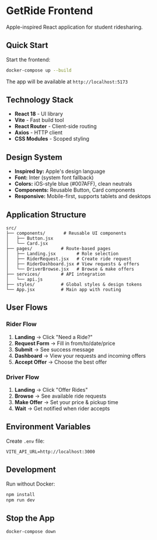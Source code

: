 # GetRide Frontend

Apple-inspired React application for student ridesharing.

## Quick Start

Start the frontend:
```bash
docker-compose up --build
```

The app will be available at `http://localhost:5173`

## Technology Stack

- **React 18** - UI library
- **Vite** - Fast build tool
- **React Router** - Client-side routing
- **Axios** - HTTP client
- **CSS Modules** - Scoped styling

## Design System

- **Inspired by:** Apple's design language
- **Font:** Inter (system font fallback)
- **Colors:** iOS-style blue (#007AFF), clean neutrals
- **Components:** Reusable Button, Card components
- **Responsive:** Mobile-first, supports tablets and desktops

## Application Structure

```
src/
├── components/       # Reusable UI components
│   ├── Button.jsx
│   └── Card.jsx
├── pages/           # Route-based pages
│   ├── Landing.jsx        # Role selection
│   ├── RiderRequest.jsx   # Create ride request
│   ├── RiderDashboard.jsx # View requests & offers
│   └── DriverBrowse.jsx   # Browse & make offers
├── services/        # API integration
│   └── api.js
├── styles/          # Global styles & design tokens
└── App.jsx          # Main app with routing
```

## User Flows

### Rider Flow
1. **Landing** → Click "Need a Ride?"
2. **Request Form** → Fill in from/to/date/price
3. **Submit** → See success message
4. **Dashboard** → View your requests and incoming offers
5. **Accept Offer** → Choose the best offer

### Driver Flow
1. **Landing** → Click "Offer Rides"
2. **Browse** → See available ride requests
3. **Make Offer** → Set your price & pickup time
4. **Wait** → Get notified when rider accepts

## Environment Variables

Create `.env` file:
```
VITE_API_URL=http://localhost:3000
```

## Development

Run without Docker:
```bash
npm install
npm run dev
```

## Stop the App

```bash
docker-compose down
```
